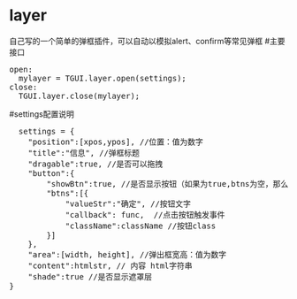 # layer
自己写的一个简单的弹框插件，可以自动以模拟alert、confirm等常见弹框
#主要接口
<pre>
open:
  mylayer = TGUI.layer.open(settings);
close:
  TGUI.layer.close(mylayer);
</pre>
#settings配置说明
<pre>
  settings = {
    "position":[xpos,ypos], //位置：值为数字
    "title":"信息", //弹框标题
    "dragable":true, //是否可以拖拽
    "button":{
        "showBtn":true, //是否显示按钮（如果为true,btns为空，那么默认显示确认按钮)
        "btns":[{
            "valueStr":"确定", //按钮文字
            "callback": func,  //点击按钮触发事件
            "className":className //按钮class
        }]
    },
    "area":[width, height], //弹出框宽高：值为数字
    "content":htmlstr, // 内容 html字符串
    "shade":true //是否显示遮罩层
}
</pre>

